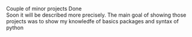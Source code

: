 Couple of minor projects Done  
Soon it will be described more precisely.
The main goal of showing those projects was to show my knowledfe of basics packages and syntax of python 
